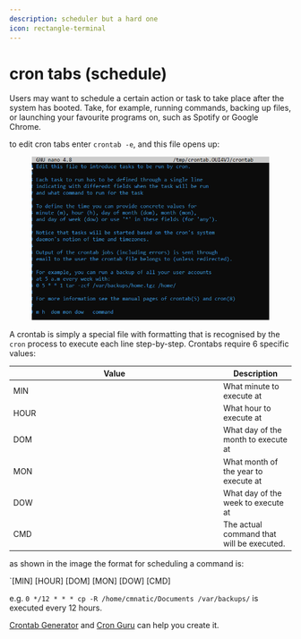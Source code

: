 ```yaml
---
description: scheduler but a hard one
icon: rectangle-terminal
---
```


# cron tabs (schedule)

Users may want to schedule a certain action or task to take place after the system has booted. Take, for example, running commands, backing up files, or launching your favourite programs on, such as Spotify or Google Chrome.

to edit cron tabs enter `crontab -e`, and this file opens up:

<figure><img src="../.gitbook/assets/image (2) (1) (1).png" alt=""><figcaption></figcaption></figure>

A crontab is simply a special file with formatting that is recognised by the `cron` process to execute each line step-by-step. Crontabs require 6 specific values:

<table><thead><tr><th width="361">Value</th><th>Description</th></tr></thead><tbody><tr><td>MIN</td><td>What minute to execute at</td></tr><tr><td>HOUR</td><td>What hour to execute at</td></tr><tr><td>DOM</td><td>What day of the month to execute at</td></tr><tr><td>MON</td><td>What month of the year to execute at</td></tr><tr><td>DOW</td><td>What day of the week to execute at</td></tr><tr><td>CMD</td><td>The actual command that will be executed.</td></tr></tbody></table>

as shown in the image the format for scheduling a command is:

\`\[MIN] \[HOUR] \[DOM] \[MON] \[DOW] \[CMD]

e.g. `0 */12 * * * cp -R /home/cmnatic/Documents /var/backups/` is executed every 12 hours.

[Crontab Generator](https://crontab-generator.org/) and [Cron Guru](https://crontab.guru/) can help you create it.


